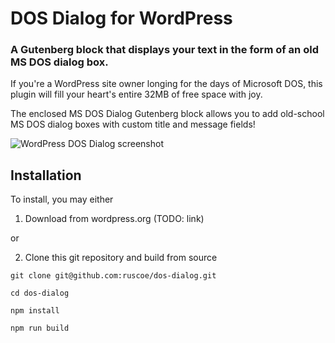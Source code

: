 # DOS Dialog for WordPress

### A Gutenberg block that displays your text in the form of an old MS DOS dialog box.

If you're a WordPress site owner longing for the days of Microsoft DOS,
this plugin will fill your heart's entire 32MB of free space with joy.

The enclosed MS DOS Dialog Gutenberg block allows you to add old-school
MS DOS dialog boxes with custom title and message fields!

![WordPress DOS Dialog screenshot](https://ruscoe.org/files/dos-dialog/screenshot-1.png)

## Installation

To install, you may either

1. Download from wordpress.org (TODO: link)

or

2. Clone this git repository and build from source

`git clone git@github.com:ruscoe/dos-dialog.git`

`cd dos-dialog`

`npm install`

`npm run build`
